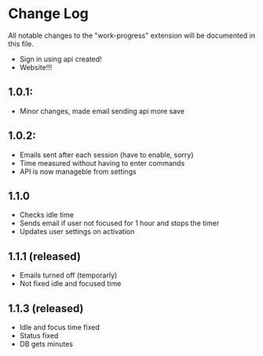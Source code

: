 # Change Log

All notable changes to the "work-progress" extension will be documented in this file.

- Sign in using api created!
- Website!!!
## 1.0.1:

- Minor changes, made email sending api more save


## 1.0.2:

- Emails sent after each session (have to enable, sorry)
- Time measured without having to enter commands
- API is now manageble from settings

## 1.1.0

- Checks idle time
- Sends email if user not focused for 1 hour and stops the timer
- Updates user settings on activation

## 1.1.1 (released)

- Emails turned off (temporarly)
- Not fixed idle and focused time

## 1.1.3 (released)

- Idle and focus time fixed
- Status fixed
- DB gets minutes
